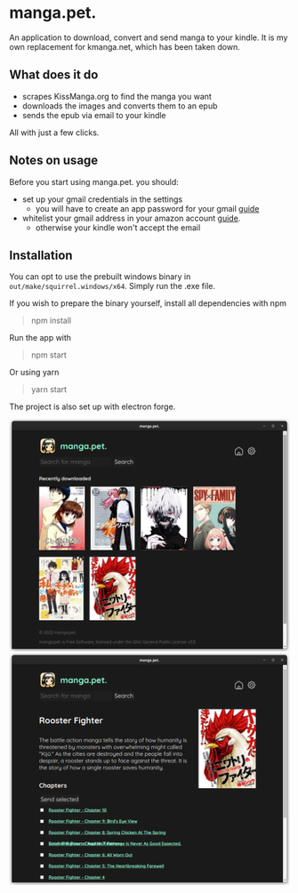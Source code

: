 # manga.pet.

An application to download, convert and send manga to your kindle. It is my own replacement for kmanga.net, which has been taken down.

## What does it do
* scrapes KissManga.org to find the manga you want
* downloads the images and converts them to an epub
* sends the epub via email to your kindle
  
All with just a few clicks.

## Notes on usage
Before you start using manga.pet. you should:
* set up your gmail credentials in the settings
  * you will have to create an app password for your gmail [guide](https://support.google.com/accounts/answer/185833?hl=en)
* whitelist your gmail address in your amazon account [guide](https://www.amazon.com/gp/help/customer/display.html?nodeId=GX9XLEVV8G4DB28H).
  * otherwise your kindle won't accept the email

## Installation
You can opt to use the prebuilt windows binary in `out/make/squirrel.windows/x64`. Simply run the .exe file.

If you wish to prepare the binary yourself, install all dependencies with npm  
> npm install

Run the app with
> npm start

Or using yarn
> yarn start

The project is also set up with electron forge.

![Main](screenshots/main.png)
![Manga](screenshots/manga.png)
